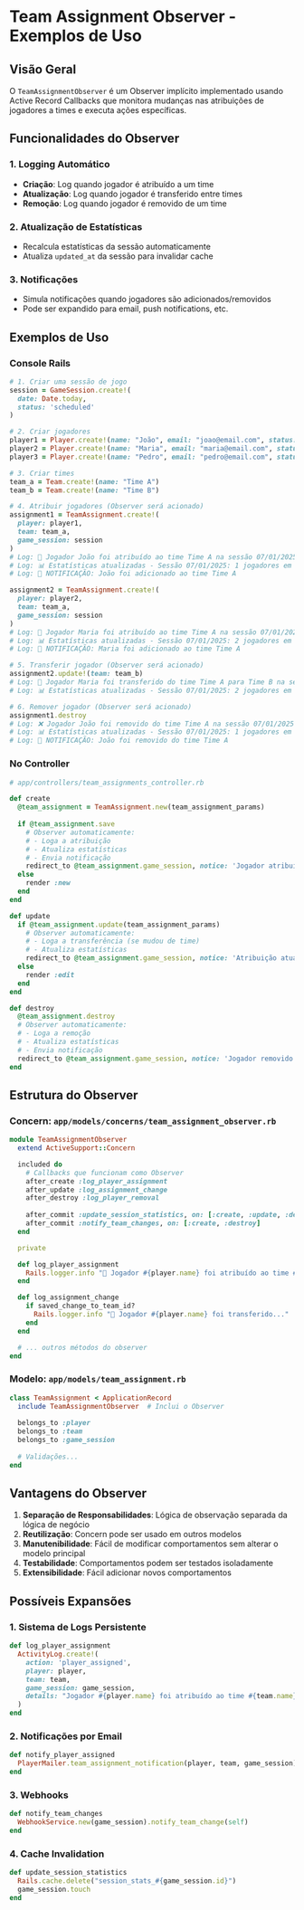 # Team Assignment Observer - Exemplos de Uso

## Visão Geral

O `TeamAssignmentObserver` é um Observer implícito implementado usando Active Record Callbacks que monitora mudanças nas atribuições de jogadores a times e executa ações específicas.

## Funcionalidades do Observer

### 1. Logging Automático
- **Criação**: Log quando jogador é atribuído a um time
- **Atualização**: Log quando jogador é transferido entre times
- **Remoção**: Log quando jogador é removido de um time

### 2. Atualização de Estatísticas
- Recalcula estatísticas da sessão automaticamente
- Atualiza `updated_at` da sessão para invalidar cache

### 3. Notificações
- Simula notificações quando jogadores são adicionados/removidos
- Pode ser expandido para email, push notifications, etc.

## Exemplos de Uso

### Console Rails

```ruby
# 1. Criar uma sessão de jogo
session = GameSession.create!(
  date: Date.today,
  status: 'scheduled'
)

# 2. Criar jogadores
player1 = Player.create!(name: "João", email: "joao@email.com", status: true)
player2 = Player.create!(name: "Maria", email: "maria@email.com", status: true)
player3 = Player.create!(name: "Pedro", email: "pedro@email.com", status: true)

# 3. Criar times
team_a = Team.create!(name: "Time A")
team_b = Team.create!(name: "Time B")

# 4. Atribuir jogadores (Observer será acionado)
assignment1 = TeamAssignment.create!(
  player: player1,
  team: team_a,
  game_session: session
)
# Log: 🎯 Jogador João foi atribuído ao time Time A na sessão 07/01/2025
# Log: 📊 Estatísticas atualizadas - Sessão 07/01/2025: 1 jogadores em 1 times
# Log: 🔔 NOTIFICAÇÃO: João foi adicionado ao time Time A

assignment2 = TeamAssignment.create!(
  player: player2,
  team: team_a,
  game_session: session
)
# Log: 🎯 Jogador Maria foi atribuído ao time Time A na sessão 07/01/2025
# Log: 📊 Estatísticas atualizadas - Sessão 07/01/2025: 2 jogadores em 1 times
# Log: 🔔 NOTIFICAÇÃO: Maria foi adicionado ao time Time A

# 5. Transferir jogador (Observer será acionado)
assignment2.update!(team: team_b)
# Log: 🔄 Jogador Maria foi transferido do time Time A para Time B na sessão 07/01/2025
# Log: 📊 Estatísticas atualizadas - Sessão 07/01/2025: 2 jogadores em 2 times

# 6. Remover jogador (Observer será acionado)
assignment1.destroy
# Log: ❌ Jogador João foi removido do time Time A na sessão 07/01/2025
# Log: 📊 Estatísticas atualizadas - Sessão 07/01/2025: 1 jogadores em 1 times
# Log: 🔔 NOTIFICAÇÃO: João foi removido do time Time A
```

### No Controller

```ruby
# app/controllers/team_assignments_controller.rb

def create
  @team_assignment = TeamAssignment.new(team_assignment_params)
  
  if @team_assignment.save
    # Observer automaticamente:
    # - Loga a atribuição
    # - Atualiza estatísticas
    # - Envia notificação
    redirect_to @team_assignment.game_session, notice: 'Jogador atribuído com sucesso!'
  else
    render :new
  end
end

def update
  if @team_assignment.update(team_assignment_params)
    # Observer automaticamente:
    # - Loga a transferência (se mudou de time)
    # - Atualiza estatísticas
    redirect_to @team_assignment.game_session, notice: 'Atribuição atualizada!'
  else
    render :edit
  end
end

def destroy
  @team_assignment.destroy
  # Observer automaticamente:
  # - Loga a remoção
  # - Atualiza estatísticas
  # - Envia notificação
  redirect_to @team_assignment.game_session, notice: 'Jogador removido do time!'
end
```

## Estrutura do Observer

### Concern: `app/models/concerns/team_assignment_observer.rb`

```ruby
module TeamAssignmentObserver
  extend ActiveSupport::Concern

  included do
    # Callbacks que funcionam como Observer
    after_create :log_player_assignment
    after_update :log_assignment_change
    after_destroy :log_player_removal
    
    after_commit :update_session_statistics, on: [:create, :update, :destroy]
    after_commit :notify_team_changes, on: [:create, :destroy]
  end

  private

  def log_player_assignment
    Rails.logger.info "🎯 Jogador #{player.name} foi atribuído ao time #{team.name}..."
  end

  def log_assignment_change
    if saved_change_to_team_id?
      Rails.logger.info "🔄 Jogador #{player.name} foi transferido..."
    end
  end

  # ... outros métodos do observer
end
```

### Modelo: `app/models/team_assignment.rb`

```ruby
class TeamAssignment < ApplicationRecord
  include TeamAssignmentObserver  # Inclui o Observer
  
  belongs_to :player
  belongs_to :team
  belongs_to :game_session
  
  # Validações...
end
```

## Vantagens do Observer

1. **Separação de Responsabilidades**: Lógica de observação separada da lógica de negócio
2. **Reutilização**: Concern pode ser usado em outros modelos
3. **Manutenibilidade**: Fácil de modificar comportamentos sem alterar o modelo principal
4. **Testabilidade**: Comportamentos podem ser testados isoladamente
5. **Extensibilidade**: Fácil adicionar novos comportamentos

## Possíveis Expansões

### 1. Sistema de Logs Persistente
```ruby
def log_player_assignment
  ActivityLog.create!(
    action: 'player_assigned',
    player: player,
    team: team,
    game_session: game_session,
    details: "Jogador #{player.name} foi atribuído ao time #{team.name}"
  )
end
```

### 2. Notificações por Email
```ruby
def notify_player_assigned
  PlayerMailer.team_assignment_notification(player, team, game_session).deliver_later
end
```

### 3. Webhooks
```ruby
def notify_team_changes
  WebhookService.new(game_session).notify_team_change(self)
end
```

### 4. Cache Invalidation
```ruby
def update_session_statistics
  Rails.cache.delete("session_stats_#{game_session.id}")
  game_session.touch
end
``` 